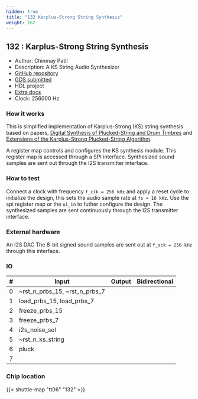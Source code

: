 ```yaml
---
hidden: true
title: "132 Karplus-Strong String Synthesis"
weight: 162
---
```


## 132 : Karplus-Strong String Synthesis

* Author: Chinmay Patil
* Description: A KS String Audio Synthesizer 
* [GitHub repository](https://github.com/pyamnihc/tt06_um_ks_pyamnihc)
* [GDS submitted](https://github.com/pyamnihc/tt06_um_ks_pyamnihc/actions/runs/8743491773)
* HDL project
* [Extra docs]()
* Clock: 256000 Hz

<!---

This file is used to generate your project datasheet. Please fill in the information below and delete any unused
sections.

You can also include images in this folder and reference them in the markdown. Each image must be less than
512 kb in size, and the combined size of all images must be less than 1 MB.
-->


### How it works

This is simplified implementation of Karplus-Strong (KS) string synthesis based on papers, [Digital Synthesis of Plucked-String and Drum Timbres](https://doi.org/10.2307/3680062) and [Extensions of the Karplus-Strong Plucked-String Algorithm](https://doi.org/10.2307/3680063).

A register map controls and configures the KS synthesis module. This register map is accessed through a SPI interface. Synthesized sound samples are sent out through the I2S transmitter interface.

### How to test

Connect a clock with frequency `f_clk = 256 kHz` and apply a reset cycle to initialize the design, this sets the audio sample rate at `fs = 16 kHz`. Use the spi register map or the `ui_in` to futher configure the design. The synthesized samples are sent continuously through the I2S transmitter interface.

### External hardware

An I2S DAC
The 8-bit signed sound samples are sent out at `f_sck = 256 kHz` through this interface.


### IO

| #             | Input    | Output   | Bidirectional   |
| ------------- | -------- | -------- | --------------- |
| 0 | ~rst_n_prbs_15, ~rst_n_prbs_7  |   |      |
| 1 | load_prbs_15, load_prbs_7  |   |      |
| 2 | freeze_prbs_15  |   |      |
| 3 | freeze_prbs_7  |   |      |
| 4 | i2s_noise_sel  |   |      |
| 5 | ~rst_n_ks_string  |   |      |
| 6 | pluck  |   |      |
| 7 |   |   |      |


### Chip location

{{< shuttle-map "tt06" "132" >}}
